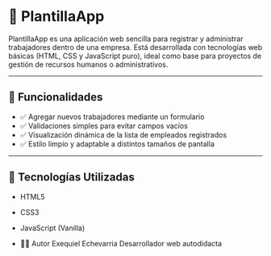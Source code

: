 # 🧾 PlantillaApp

PlantillaApp es una aplicación web sencilla para registrar y administrar trabajadores dentro de una empresa. Está desarrollada con tecnologías web básicas (HTML, CSS y JavaScript puro), ideal como base para proyectos de gestión de recursos humanos o administrativos.

---

## 🚀 Funcionalidades

- ✅ Agregar nuevos trabajadores mediante un formulario
- ✅ Validaciones simples para evitar campos vacíos
- ✅ Visualización dinámica de la lista de empleados registrados
- ✅ Estilo limpio y adaptable a distintos tamaños de pantalla

---

## 🧠 Tecnologías Utilizadas

- HTML5
- CSS3
- JavaScript (Vanilla)

- 👨‍💻 Autor
Exequiel Echevarria
Desarrollador web autodidacta
